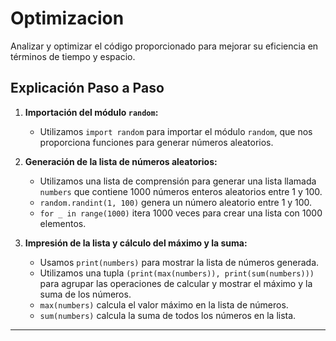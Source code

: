 # Optimizacion
Analizar y optimizar el código proporcionado para mejorar su eficiencia en términos de tiempo y espacio.
## Explicación Paso a Paso

1. **Importación del módulo `random`:**
   - Utilizamos `import random` para importar el módulo `random`, que nos proporciona funciones para generar números aleatorios.

2. **Generación de la lista de números aleatorios:**
   - Utilizamos una lista de comprensión para generar una lista llamada `numbers` que contiene 1000 números enteros aleatorios entre 1 y 100.
   - `random.randint(1, 100)` genera un número aleatorio entre 1 y 100.
   - `for _ in range(1000)` itera 1000 veces para crear una lista con 1000 elementos.

3. **Impresión de la lista y cálculo del máximo y la suma:**
   - Usamos `print(numbers)` para mostrar la lista de números generada.
   - Utilizamos una tupla `(print(max(numbers)), print(sum(numbers)))` para agrupar las operaciones de calcular y mostrar el máximo y la suma de los números.
   - `max(numbers)` calcula el valor máximo en la lista de números.
   - `sum(numbers)` calcula la suma de todos los números en la lista.

---


